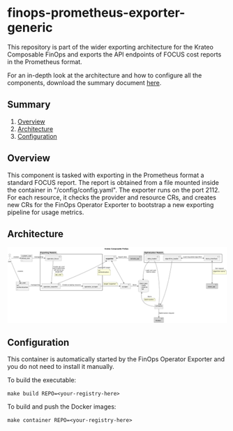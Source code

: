 # finops-prometheus-exporter-generic
This repository is part of the wider exporting architecture for the Krateo Composable FinOps and exports the API endpoints of FOCUS cost reports in the Prometheus format.

For an in-depth look at the architecture and how to configure all the components, download the summary document [here](https://github.com/krateoplatformops/finops-operator-exporter/resources/Krateo_Composable_FinOps___Full.pdf).

## Summary
1. [Overview](#overview)
2. [Architecture](#architecture)
3. [Configuration](#configuration)

## Overview
This component is tasked with exporting in the Prometheus format a standard FOCUS report. The report is obtained from a file mounted inside the container in "/config/config.yaml". The exporter runs on the port 2112. For each resource, it checks the provider and resource CRs, and creates new CRs for the FinOps Operator Exporter to bootstrap a new exporting pipeline for usage metrics.

## Architecture
![Krateo Composable FinOps Prometheus Exporter Generic](/img/KCF-exporter.png)

## Configuration
This container is automatically started by the FinOps Operator Exporter and you do not need to install it manually.

To build the executable: 
```
make build REPO=<your-registry-here>
```

To build and push the Docker images:
```
make container REPO=<your-registry-here>
```

